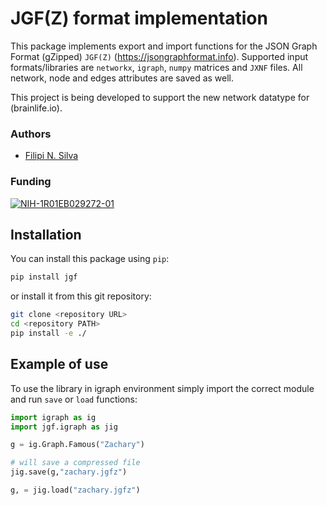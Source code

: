 
# JGF(Z) format implementation
This package implements export and import functions for the JSON Graph Format (gZipped) `JGF(Z)` (https://jsongraphformat.info). Supported input formats/libraries are `networkx`, `igraph`, `numpy` matrices and `JXNF` files. All network, node and edges attributes are saved as well.

This project is being developed to support the new network datatype for (brainlife.io).

### Authors
- [Filipi N. Silva](filsilva@iu.edu)

<!-- ### Contributors
- Franco Pestilli (franpest@indiana.edu) -->

### Funding
[![NIH-1R01EB029272-01](https://img.shields.io/badge/NIH-1R01EB029272_01-blue.svg)](https://www.nibib.nih.gov/node/113361)


<!-- ### Citations

1. Adai, Alex T., Shailesh V. Date, Shannon Wieland, and Edward M. Marcotte. "LGL: creating a map of protein function with an algorithm for visualizing very large biological networks." Journal of molecular biology 340, no. 1 (2004): 179-190. [https://doi.org/10.1016/j.jmb.2004.04.047](https://doi.org/10.1016/j.jmb.2004.04.047) -->

## Installation 

You can install this package using `pip`:

```bash
pip install jgf
```

or install it from this git repository:

```bash
git clone <repository URL>
cd <repository PATH>
pip install -e ./
```

## Example of use

To use the library in igraph environment simply import the correct module and run `save` or `load` functions:

```python
import igraph as ig
import jgf.igraph as jig

g = ig.Graph.Famous("Zachary")

# will save a compressed file
jig.save(g,"zachary.jgfz")

g, = jig.load("zachary.jgfz")
```


